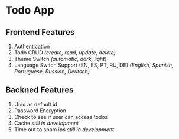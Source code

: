 # Todo App

## Frontend Features

1. Authentication
2. Todo CRUD _(create, read, update, delete)_
3. Theme Switch _(automatic, dark, light)_
4. Language Switch Support (EN, ES, PT, RU, DE) _(English, Spanish, Portuguese, Russian, Deutsch)_

## Backned Features

1. Uuid as default id
2. Password Encryption
3. Check to see if user can access todos
4. Cache _still in development_
5. Time out to spam ips _still in development_
